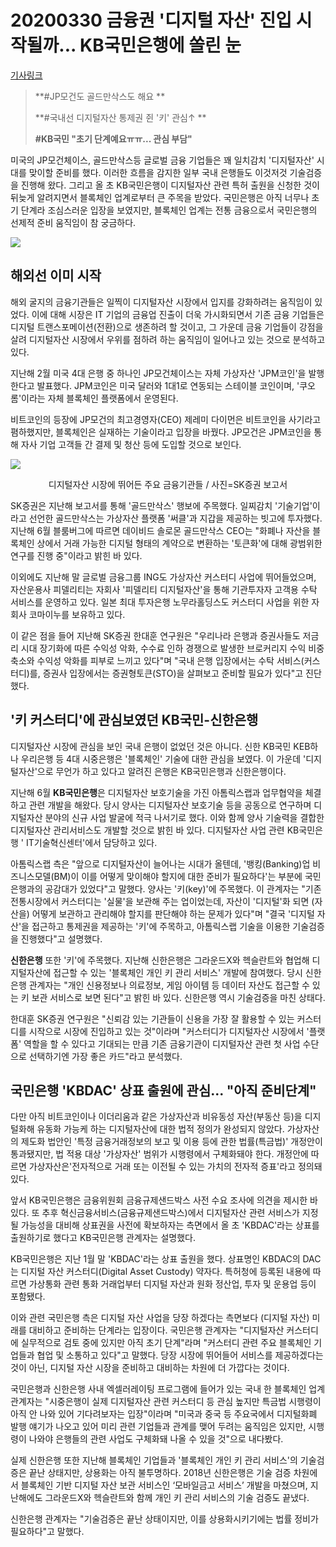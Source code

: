 # 20200330 금융권 '디지털 자산' 진입 시작될까... KB국민은행에 쏠린 눈

[기사링크](<http://www.techm.kr/news/articleView.html?idxno=70358>)



> **#JP모건도 골드만삭스도 해요 **
>
> **#국내선 디지털자산 통제권 쥔 '키' 관심↑ **
>
> **#KB국민 "초기 단계예요ㅠㅠ... 관심 부담"** 



미국의 JP모건체이스, 골드만삭스등 글로벌 금융 기업들은 꽤 일치감치 '디지털자산' 시대를 맞이할 준비를 했다. 이러한 흐름을 감지한 일부 국내 은행들도 이것저것 기술검증을 진행해 왔다. 그리고 올 초 KB국민은행이 디지털자산 관련 특허 출원을 신청한 것이 뒤늦게 알려지면서 블록체인 업계로부터 큰 주목을 받았다. 국민은행은 아직 너무나 초기 단계라 조심스러운 입장을 보였지만, 블록체인 업계는 전통 금융으로서 국민은행의 선제적 준비 움직임이 참 궁금하다.  



![](https://cdn.techm.kr/news/photo/202003/70358_60457_721.jpg)



## 해외선 이미 시작



해외 굴지의 금융기관들은 일찍이 디지털자산 시장에서 입지를 강화하려는 움직임이 있었다. 이에 대해 시장은 IT 기업의 금융업 진출이 더욱 가시화되면서 기존 금융 기업들은 디지털 트랜스포메이션(전환)으로 생존하려 할 것이고, 그 가운데 금융 기업들이 강점을 살려 디지털자산 시장에서 우위를 점하려 하는 움직임이 일어나고 있는 것으로 분석하고 있다. 



지난해 2월 미국 4대 은행 중 하나인 JP모건체이스는 자체 가상자산 'JPM코인'을 발행한다고 발표했다. JPM코인은 미국 달러와 1대1로 연동되는 스테이블 코인이며, '쿠오롬'이라는 자체 블록체인 플랫폼에서 운영된다. 



비트코인의 등장에 JP모건의 최고경영자(CEO) 제레미 다이먼은 비트코인을 사기라고 폄하했지만, 블록체인은 실재하는 기술이라고 입장을 바꿨다. JP모건은 JPM코인을 통해 자사 기업 고객들 간 결제 및 청산 등에 도입할 것으로 보인다. 



![](https://cdn.techm.kr/news/photo/202003/70358_60456_616.jpg)

<center>디지털자산 시장에 뛰어든 주요 금융기관들 / 사진=SK증권 보고서</center>



SK증권은 지난해 보고서를 통해 '골드만삭스' 행보에 주목했다. 일찌감치 '기술기업'이라고 선언한 골드만삭스는 가상자산 플랫폼 '써클'과 지갑을 제공하는 빗고에 투자했다. 지난해 6월 블룸버그에 따르면 데이비드 솔로몬 골드만삭스 CEO는 "화폐나 자산을 블록체인 상에서 거래 가능한 디지털 형태의 계약으로 변환하는 '토큰화'에 대해 광범위한 연구를 진행 중"이라고 밝힌 바 있다. 



이외에도 지난해 말 글로벌 금융그룹 ING도 가상자산 커스터디 사업에 뛰어들었으며, 자산운용사 피델리티는 자회사 '피델리티 디지털자산'을 통해 기관투자자 고객용 수탁 서비스를 운영하고 있다. 일본 최대 투자은행 노무라홀딩스도 커스터디 사업을 위한 자회사 코마이누를 보유하고 있다. 



이 같은 점을 들어 지난해 SK증권 한대훈 연구원은 "우리나라 은행과 증권사들도 저금리 시대 장기화에 따른 수익성 악화, 수수료 인하 경쟁으로 발생한 브로커리지 수익 비중 축소와 수익성 악화를 피부로 느끼고 있다"며 "국내 은행 입장에서는 수탁 서비스(커스터디)를, 증권사 입장에서는 증권형토큰(STO)을 살펴보고 준비할 필요가 있다"고 진단했다.



## **'키 커스터디'에 관심보였던 KB국민-신한은행** 



디지털자산 시장에 관심을 보인 국내 은행이 없었던 것은 아니다. 신한 KB국민 KEB하나 우리은행 등 4대 시중은행은 '블록체인' 기술에 대한 관심을 보였다. 이 가운데 '디지털자산'으로 무언가 하고 있다고 알려진 은행은 KB국민은행과 신한은행이다.



지난해 6월 **KB국민은행**은 디지털자산 보호기술을 가진 아톰릭스랩과 업무협약을 체결하고 관련 개발을 해왔다. 당시 양사는 디지털자산 보호기술 등을 공동으로 연구하며 디지털자산 분야의 신규 사업 발굴에 적극 나서기로 했다. 이와 함께 양사 기술력을 결합한 디지털자산 관리서비스도 개발할 것으로 밝힌 바 있다. 디지털자산 사업 관련 KB국민은행 ' IT기술혁신센터'에서 담당하고 있다. 



아톰릭스랩 측은 "앞으로 디지털자산이 늘어나는 시대가 올텐데, '뱅킹(Banking)업 비즈니스모델(BM)이 이를 어떻게 맞이해야 할지에 대한 준비가 필요하다'는 부분에 국민은행과의 공감대가 있었다"고 말했다. 양사는 '키(key)'에 주목했다. 이 관계자는 "기존 전통시장에서 커스터디는 '실물'을 보관해 주는 업이었는데, 자산이 '디지털'화 되면 (자산을) 어떻게 보관하고 관리해야 할지를 판단해야 하는 문제가 있다"며 "결국 '디지털 자산'을 접근하고 통제권을 제공하는 '키'에 주목하고, 아톰릭스랩 기술을 이용한 기술검증을 진행했다"고 설명했다. 



**신한은행** 또한 '키'에 주목했다. 지난해 신한은행은 그라운드X와 헥슬란트와 협업해 디지털자산에 접근할 수 있는 '블록체인 개인 키 관리 서비스' 개발에 참여했다. 당시 신한은행 관계자는 "개인 신용정보나 의료정보, 게임 아이템 등 데이터 자산도 접근할 수 있는 키 보관 서비스로 보면 된다"고 밝힌 바 있다. 신한은행 역시 기술검증을 마친 상태다. 



한대훈 SK증권 연구원은 "신뢰감 있는 기관들이 신용을 가장 잘 활용할 수 있는 커스터디를 시작으로 시장에 진입하고 있는 것"이라며 "커스터디가 디지털자산 시장에서 '플랫폼' 역할을 할 수 있다고 기대되는 만큼 기존 금융기관이 디지털자산 관련 첫 사업 수단으로 선택하기엔 가장 좋은 카드"라고 분석했다.



## **국민은행 'KBDAC' 상표 출원에 관심... "아직 준비단계"**



다만 아직 비트코인이나 이더리움과 같은 가상자산과 비유동성 자산(부동산 등)을 디지털화해 유동화 가능케 하는 디지털자산에 대한 법적 정의가 완성되지 않았다. 가상자산의 제도화 법안인 '특정 금융거래정보의 보고 및 이용 등에 관한 법률(특금법)' 개정안이 통과됐지만, 법 적용 대상 '가상자산' 범위가 시행령에서 구체화돼야 한다. 개정안에 따르면 가상자산은'전자적으로 거래 또는 이전될 수 있는 가치의 전자적 증표'라고 정의돼 있다.



앞서 KB국민은행은 금융위원회 금융규제샌드박스 사전 수요 조사에 의견을 제시한 바 있다. 또 추후 혁신금융서비스(금융규제샌드박스)에서 디지털자산 관련 서비스가 지정될 가능성을 대비해 상표권을 사전에 확보하자는 측면에서 올 초 'KBDAC'라는 상표를 출원하기로 했다고 KB국민은행 관계자는 설명했다. 



KB국민은행은 지난 1월 말 'KBDAC'라는 상표 출원을 했다. 상표명인 KBDAC의 DAC는 디지털 자산 커스터디(Digital Asset Custody) 약자다. 특허청에 등록된 내용에 따르면 가상통화 관련 통화 거래업부터 디지털 자산과 원화 정산업, 투자 및 운용업 등이 포함됐다. 



이와 관련 국민은행 측은 디지털 자산 사업을 당장 하겠다는 측면보다 (디지털 자산) 미래를 대비하고 준비하는 단계라는 입장이다. 국민은행 관계자는 "디지털자산 커스터디에 실무적으로 검토 중에 있지만 아직 초기 단계"라며 "커스터디 관련 주요 블록체인 기업들과 협업 및 소통하고 있다"고 말했다. 당장 시장에 뛰어들어 서비스를 제공하겠다는 것이 아닌, 디지털 자산 시장을 준비하고 대비하는 차원에 더 가깝다는 것이다. 



국민은행과 신한은행 사내 엑셀러레이팅 프로그램에 들어가 있는 국내 한 블록체인 업계 관계자는 "시중은행이 실제 디지털자산 관련 커스터디 등 관심 높지만 특금법 시행령이 아직 안 나와 있어 기다려보자는 입장"이라며 "미국과 중국 등 주요국에서 디지털화폐 발행 얘기가 나오고 있어 미리 관련 기업들과 관계를 맺어 두려는 움직임은 있지만, 시행령이 나와야 은행들의 관련 사업도 구체화돼 나올 수 있을 것"으로 내다봤다. 



실제 신한은행 또한 지난해 블록체인 기업들과 '블록체인 개인 키 관리 서비스'의 기술검증은 끝난 상태지만, 상용화는 아직 불투명하다. 2018년 신한은행은 기술 검증 차원에서 블록체인 기반 디지털 자산 보관 서비스인 ‘모바일금고 서비스’ 개발을 마쳤으며, 지난해에도 그라운드X와 헥슬란트와 함께 개인 키 관리 서비스의 기술 검증도 끝냈다. 



신한은행 관계자는 "기술검증은 끝난 상태이지만, 이를 상용화시키기에는 법률 정비가 필요하다"고 말했다.